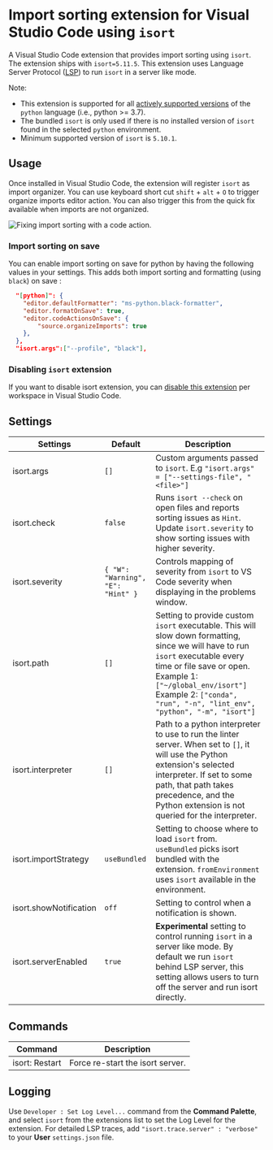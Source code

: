 # Import sorting extension for Visual Studio Code using `isort`

A Visual Studio Code extension that provides import sorting using `isort`. The extension ships with `isort=5.11.5`. This extension uses Language Server Protocol ([LSP](https://microsoft.github.io/language-server-protocol/)) to run `isort` in a server like mode.

Note:

-   This extension is supported for all [actively supported versions](https://devguide.python.org/#status-of-python-branches) of the `python` language (i.e., python >= 3.7).
-   The bundled `isort` is only used if there is no installed version of `isort` found in the selected `python` environment.
-   Minimum supported version of `isort` is `5.10.1`.

## Usage

Once installed in Visual Studio Code, the extension will register `isort` as import organizer. You can use keyboard short cut `shift` + `alt` + `O` to trigger organize imports editor action. You can also trigger this from the quick fix available when imports are not organized.

![Fixing import sorting with a code action.](images/vscode-isort.gif)

### Import sorting on save

You can enable import sorting on save for python by having the following values in your settings. This adds both import sorting and formatting (using `black`) on save :

```json
  "[python]": {
    "editor.defaultFormatter": "ms-python.black-formatter",
    "editor.formatOnSave": true,
    "editor.codeActionsOnSave": {
        "source.organizeImports": true
    },
  },
  "isort.args":["--profile", "black"],
```

### Disabling `isort` extension

If you want to disable isort extension, you can [disable this extension](https://code.visualstudio.com/docs/editor/extension-marketplace#_disable-an-extension) per workspace in Visual Studio Code.

## Settings

| Settings               | Default                           | Description                                                                                                                                                                                                                                                              |
| ---------------------- | --------------------------------- | ------------------------------------------------------------------------------------------------------------------------------------------------------------------------------------------------------------------------------------------------------------------------ |
| isort.args             | `[]`                              | Custom arguments passed to `isort`. E.g `"isort.args" = ["--settings-file", "<file>"]`                                                                                                                                                                                   |
| isort.check            | `false`                           | Runs `isort --check` on open files and reports sorting issues as `Hint`. Update `isort.severity` to show sorting issues with higher severity.                                                                                                                            |
| isort.severity         | `{ "W": "Warning", "E": "Hint" }` | Controls mapping of severity from `isort` to VS Code severity when displaying in the problems window.                                                                                                                                                                    |
| isort.path             | `[]`                              | Setting to provide custom `isort` executable. This will slow down formatting, since we will have to run `isort` executable every time or file save or open. Example 1: `["~/global_env/isort"]` Example 2: `["conda", "run", "-n", "lint_env", "python", "-m", "isort"]` |
| isort.interpreter      | `[]`                              | Path to a python interpreter to use to run the linter server. When set to `[]`, it will use the Python extension's selected interpreter. If set to some path, that path takes precedence, and the Python extension is not queried for the interpreter.                                                                                                                                                                                                            |
| isort.importStrategy   | `useBundled`                      | Setting to choose where to load `isort` from. `useBundled` picks isort bundled with the extension. `fromEnvironment` uses `isort` available in the environment.                                                                                                          |
| isort.showNotification | `off`                             | Setting to control when a notification is shown.                                                                                                                                                                                                                         |
| isort.serverEnabled    | `true`                            | **Experimental** setting to control running `isort` in a server like mode. By default we run `isort` behind LSP server, this setting allows users to turn off the server and run isort directly.                                                                                                                                                                                                                            |

## Commands

| Command        | Description                      |
| -------------- | -------------------------------- |
| isort: Restart | Force re-start the isort server. |

## Logging

Use `Developer : Set Log Level...` command from the **Command Palette**, and select `isort` from the extensions list to set the Log Level for the extension. For detailed LSP traces, add `"isort.trace.server" : "verbose"` to your **User** `settings.json` file.
